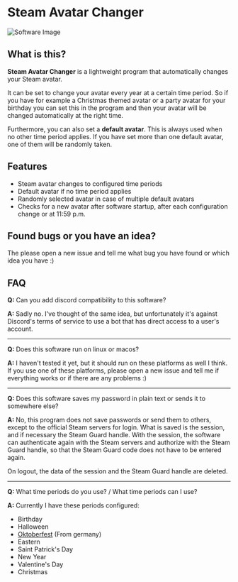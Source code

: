 # Steam Avatar Changer
![Software Image](https://i.imgur.com/q1K6Nma.png)
## What is this?
**Steam Avatar Changer** is a lightweight program that automatically changes your Steam avatar.

It can be set to change your avatar every year at a certain time period.
So if you have for example a Christmas themed avatar or a party avatar for your birthday you can set this in the program and then your avatar will be changed automatically at the right time.

Furthermore, you can also set a **default avatar**. This is always used when no other time period applies.
If you have set more than one default avatar, one of them will be randomly taken.

## Features
- Steam avatar changes to configured time periods
- Default avatar if no time period applies
- Randomly selected avatar in case of multiple default avatars
- Checks for a new avatar after software startup, after each configuration change or at 11:59 p.m.

## Found bugs or you have an idea?
The please open a new issue and tell me what bug you have found or which idea you have :)

## FAQ
**Q:** Can you add discord compatibility to this software?

**A:** Sadly no. I've thought of the same idea, but unfortunately it's against Discord's terms of service to use a bot that has direct access to a user's account.
<hr>

**Q:** Does this software run on linux or macos?

**A:** I haven't tested it yet, but it should run on these platforms as well I think. If you use one of these platforms, please open a new issue and tell me if everything works or if there are any problems :)
<hr>

**Q:** Does this software saves my password in plain text or sends it to somewhere else?

**A:** No, this program does not save passwords or send them to others, except to the official Steam servers for login. What is saved is the session, and if necessary the Steam Guard handle.
With the session, the software can authenticate again with the Steam servers and authorize with the Steam Guard handle, so that the Steam Guard code does not have to be entered again.

On logout, the data of the session and the Steam Guard handle are deleted.
<hr>

**Q:** What time periods do you use? / What time periods can I use?

**A:** Currently I have these periods configured:

- Birthday
- Halloween
- [Oktoberfest](https://simple.wikipedia.org/wiki/Oktoberfest) (From germany)
- Eastern
- Saint Patrick's Day
- New Year
- Valentine's Day
- Christmas
